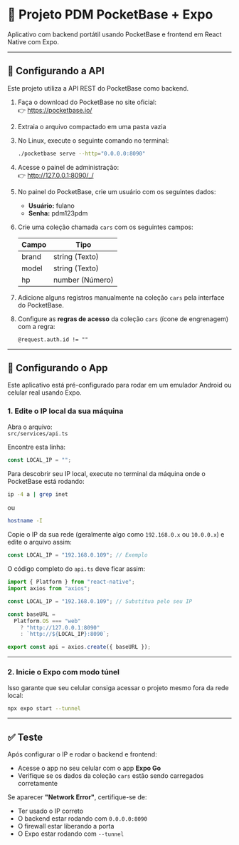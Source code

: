 # 🚗 Projeto PDM PocketBase + Expo

Aplicativo com backend portátil usando PocketBase e frontend em React Native com Expo.

---

## 🔧 Configurando a API

Este projeto utiliza a API REST do PocketBase como backend.

1. Faça o download do PocketBase no site oficial:  
   👉 https://pocketbase.io/

2. Extraia o arquivo compactado em uma pasta vazia

3. No Linux, execute o seguinte comando no terminal:

   ```bash
   ./pocketbase serve --http="0.0.0.0:8090"
   ```

4. Acesse o painel de administração:  
   👉 http://127.0.0.1:8090/_/

5. No painel do PocketBase, crie um usuário com os seguintes dados:
   - **Usuário:** fulano  
   - **Senha:** pdm123pdm

6. Crie uma coleção chamada `cars` com os seguintes campos:

   | Campo  | Tipo         |
   |--------|--------------|
   | brand  | string (Texto) |
   | model  | string (Texto) |
   | hp     | number (Número) |

7. Adicione alguns registros manualmente na coleção `cars` pela interface do PocketBase.

8. Configure as **regras de acesso** da coleção `cars` (ícone de engrenagem) com a regra:

   ```
   @request.auth.id != ""
   ```

---

## 🚀 Configurando o App

Este aplicativo está pré-configurado para rodar em um emulador Android ou celular real usando Expo.

### 1. Edite o IP local da sua máquina

Abra o arquivo:  
`src/services/api.ts`

Encontre esta linha:

```ts
const LOCAL_IP = "";
```

Para descobrir seu IP local, execute no terminal da máquina onde o PocketBase está rodando:

```bash
ip -4 a | grep inet
```

ou

```bash
hostname -I
```

Copie o IP da sua rede (geralmente algo como `192.168.0.x` ou `10.0.0.x`) e edite o arquivo assim:

```ts
const LOCAL_IP = "192.168.0.109"; // Exemplo
```

O código completo do `api.ts` deve ficar assim:

```ts
import { Platform } from "react-native";
import axios from "axios";

const LOCAL_IP = "192.168.0.109"; // Substitua pelo seu IP

const baseURL =
  Platform.OS === "web"
    ? "http://127.0.0.1:8090"
    : `http://${LOCAL_IP}:8090`;

export const api = axios.create({ baseURL });
```

---

### 2. Inicie o Expo com modo túnel

Isso garante que seu celular consiga acessar o projeto mesmo fora da rede local:

```bash
npx expo start --tunnel
```

---

## ✅ Teste

Após configurar o IP e rodar o backend e frontend:

- Acesse o app no seu celular com o app **Expo Go**
- Verifique se os dados da coleção `cars` estão sendo carregados corretamente

Se aparecer **"Network Error"**, certifique-se de:
- Ter usado o IP correto
- O backend estar rodando com `0.0.0.0:8090`
- O firewall estar liberando a porta
- O Expo estar rodando com `--tunnel`
